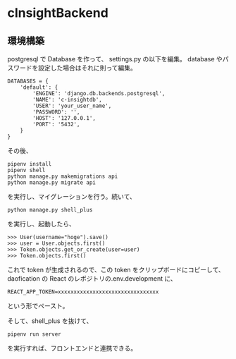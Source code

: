 # cInsightBackend

## 環境構築
postgresql で Database を作って、
settings.py の以下を編集。
database やパスワードを設定した場合はそれに則って編集。

```
DATABASES = {
    'default': {
        'ENGINE': 'django.db.backends.postgresql',
        'NAME': 'c-insightdb',
        'USER': 'your_user_name',
        'PASSWORD': '',
        'HOST': '127.0.0.1',
        'PORT': '5432',
    }
}
```

その後、

```
pipenv install
pipenv shell
python manage.py makemigrations api
python manage.py migrate api
```

を実行し、マイグレーションを行う。続いて、

```
python manage.py shell_plus
```

を実行し、起動したら、

```
>>> User(username="hoge").save()
>>> user = User.objects.first()
>>> Token.objects.get_or_create(user=user)
>>> Token.objects.first()
```

これで token が生成されるので、この token をクリップボードにコピーして、
daofication の React のレポジトリの.env.development に、

```
REACT_APP_TOKEN=xxxxxxxxxxxxxxxxxxxxxxxxxxxxxxxx
```

という形でペースト。

そして、shell_plus を抜けて、

```
pipenv run server
```

を実行すれば、フロントエンドと連携できる。
